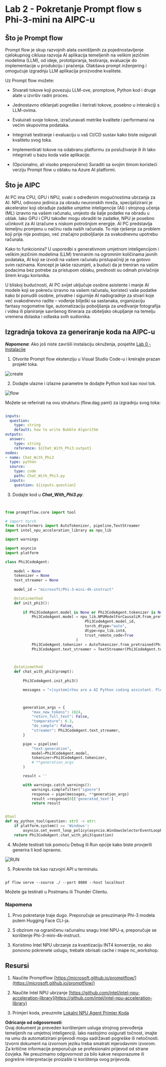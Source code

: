 # **Lab 2 - Pokretanje Prompt flow s Phi-3-mini na AIPC-u**

## **Što je Prompt flow**

Prompt flow je skup razvojnih alata osmišljenih za pojednostavljenje cjelokupnog ciklusa razvoja AI aplikacija temeljenih na velikim jezičnim modelima (LLM), od ideje, prototipiranja, testiranja, evaluacije do implementacije u produkciju i praćenja. Olakšava prompt inženjering i omogućuje izgradnju LLM aplikacija proizvodne kvalitete.

Uz Prompt flow možete:

- Stvarati tokove koji povezuju LLM-ove, promptove, Python kod i druge alate u izvršiv radni proces.

- Jednostavno otklanjati pogreške i iterirati tokove, posebno u interakciji s LLM-ovima.

- Evaluirati svoje tokove, izračunavati metrike kvalitete i performansi na većim skupovima podataka.

- Integrirati testiranje i evaluaciju u vaš CI/CD sustav kako biste osigurali kvalitetu svog toka.

- Implementirati tokove na odabranu platformu za posluživanje ili ih lako integrirati u bazu koda vaše aplikacije.

- (Opcionalno, ali visoko preporučeno) Suraditi sa svojim timom koristeći verziju Prompt flow u oblaku na Azure AI platformi.

## **Što je AIPC**

AI PC ima CPU, GPU i NPU, svaki s određenim mogućnostima ubrzanja za AI. NPU, odnosno jedinica za obradu neuronskih mreža, specijalizirani je akcelerator koji obrađuje zadatke umjetne inteligencije (AI) i strojnog učenja (ML) izravno na vašem računalu, umjesto da šalje podatke na obradu u oblak. Iako GPU i CPU također mogu obraditi te zadatke, NPU je posebno učinkovit za AI izračune s niskom potrošnjom energije. AI PC predstavlja temeljnu promjenu u načinu rada naših računala. To nije rješenje za problem koji prije nije postojao, već značajno poboljšanje za svakodnevnu upotrebu računala.

Kako to funkcionira? U usporedbi s generativnom umjetnom inteligencijom i velikim jezičnim modelima (LLM) treniranim na ogromnim količinama javnih podataka, AI koji se izvodi na vašem računalu pristupačniji je na gotovo svim razinama. Koncept je lakše razumjeti, a budući da je treniran na vašim podacima bez potrebe za pristupom oblaku, prednosti su odmah privlačnije širem krugu korisnika.

U bliskoj budućnosti, AI PC svijet uključuje osobne asistente i manje AI modele koji se pokreću izravno na vašem računalu, koristeći vaše podatke kako bi ponudili osobne, privatne i sigurnije AI nadogradnje za stvari koje već svakodnevno radite – vođenje bilješki sa sastanaka, organizaciju fantasy nogometne lige, automatizaciju poboljšanja za uređivanje fotografija i videa ili planiranje savršenog itinerara za obiteljsko okupljanje na temelju vremena dolaska i odlaska svih sudionika.

## **Izgradnja tokova za generiranje koda na AIPC-u**

***Napomena***: Ako još niste završili instalaciju okruženja, posjetite [Lab 0 - Instalacije](./01.Installations.md)

1. Otvorite Prompt flow ekstenziju u Visual Studio Code-u i kreirajte prazan projekt toka.

![create](../../../../../../../../../translated_images/pf_create.d6172d8277a78a7fa82cd6ff727ed44e037fa78b662f1f62d5963f36d712d229.hr.png)

2. Dodajte ulazne i izlazne parametre te dodajte Python kod kao novi tok.

![flow](../../../../../../../../../translated_images/pf_flow.d5646a323fb7f444c0b98b4521057a592325c583e7ba18bc31500bc0415e9ef3.hr.png)

Možete se referirati na ovu strukturu (flow.dag.yaml) za izgradnju svog toka:

```yaml

inputs:
  question:
    type: string
    default: how to write Bubble Algorithm
outputs:
  answer:
    type: string
    reference: ${Chat_With_Phi3.output}
nodes:
- name: Chat_With_Phi3
  type: python
  source:
    type: code
    path: Chat_With_Phi3.py
  inputs:
    question: ${inputs.question}


```

3. Dodajte kod u ***Chat_With_Phi3.py***.

```python


from promptflow.core import tool

# import torch
from transformers import AutoTokenizer, pipeline,TextStreamer
import intel_npu_acceleration_library as npu_lib

import warnings

import asyncio
import platform

class Phi3CodeAgent:
    
    model = None
    tokenizer = None
    text_streamer = None
    
    model_id = "microsoft/Phi-3-mini-4k-instruct"

    @staticmethod
    def init_phi3():
        
        if Phi3CodeAgent.model is None or Phi3CodeAgent.tokenizer is None or Phi3CodeAgent.text_streamer is None:
            Phi3CodeAgent.model = npu_lib.NPUModelForCausalLM.from_pretrained(
                                    Phi3CodeAgent.model_id,
                                    torch_dtype="auto",
                                    dtype=npu_lib.int4,
                                    trust_remote_code=True
                                )
            Phi3CodeAgent.tokenizer = AutoTokenizer.from_pretrained(Phi3CodeAgent.model_id)
            Phi3CodeAgent.text_streamer = TextStreamer(Phi3CodeAgent.tokenizer, skip_prompt=True)

    

    @staticmethod
    def chat_with_phi3(prompt):
        
        Phi3CodeAgent.init_phi3()

        messages = "<|system|>You are a AI Python coding assistant. Please help me to generate code in Python.The answer only genertated Python code, but any comments and instructions do not need to be generated<|end|><|user|>" + prompt +"<|end|><|assistant|>"



        generation_args = {
            "max_new_tokens": 1024,
            "return_full_text": False,
            "temperature": 0.3,
            "do_sample": False,
            "streamer": Phi3CodeAgent.text_streamer,
        }

        pipe = pipeline(
            "text-generation",
            model=Phi3CodeAgent.model,
            tokenizer=Phi3CodeAgent.tokenizer,
            # **generation_args
        )

        result = ''

        with warnings.catch_warnings():
            warnings.simplefilter("ignore")
            response = pipe(messages, **generation_args)
            result =response[0]['generated_text']
            return result


@tool
def my_python_tool(question: str) -> str:
    if platform.system() == 'Windows':
        asyncio.set_event_loop_policy(asyncio.WindowsSelectorEventLoopPolicy())
    return Phi3CodeAgent.chat_with_phi3(question)


```

4. Možete testirati tok pomoću Debug ili Run opcije kako biste provjerili generira li kod ispravno.

![RUN](../../../../../../../../../translated_images/pf_run.d918637dc00f61e9bdeec37d4cc9646f77d270ac9203bcce13569f3157202b6e.hr.png)

5. Pokrenite tok kao razvojni API u terminalu.

```

pf flow serve --source ./ --port 8080 --host localhost   

```

Možete ga testirati u Postmanu ili Thunder Clientu.

### **Napomena**

1. Prvo pokretanje traje dugo. Preporučuje se preuzimanje Phi-3 modela putem Hugging Face CLI-ja.

2. S obzirom na ograničenu računalnu snagu Intel NPU-a, preporučuje se korištenje Phi-3-mini-4k-instruct.

3. Koristimo Intel NPU ubrzanje za kvantizaciju INT4 konverzije, no ako ponovno pokrenete uslugu, trebate obrisati cache i mape nc_workshop.

## **Resursi**

1. Naučite Promptflow [https://microsoft.github.io/promptflow/](https://microsoft.github.io/promptflow/)

2. Naučite Intel NPU ubrzanje [https://github.com/intel/intel-npu-acceleration-library](https://github.com/intel/intel-npu-acceleration-library)

3. Primjeri koda, preuzmite [Lokalni NPU Agent Primjer Koda](../../../../../../../../../code/07.Lab/01/AIPC)

**Odricanje od odgovornosti**:  
Ovaj dokument je preveden korištenjem usluga strojnog prevođenja temeljenih na umjetnoj inteligenciji. Iako nastojimo osigurati točnost, imajte na umu da automatizirani prijevodi mogu sadržavati pogreške ili netočnosti. Izvorni dokument na izvornom jeziku treba smatrati mjerodavnim izvorom. Za kritične informacije preporučuje se profesionalni prijevod od strane čovjeka. Ne preuzimamo odgovornost za bilo kakve nesporazume ili pogrešne interpretacije proizašle iz korištenja ovog prijevoda.